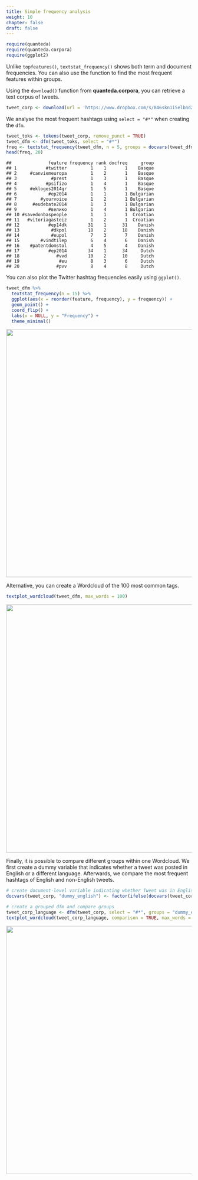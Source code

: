 ```yaml
---
title: Simple frequency analysis
weight: 10
chapter: false
draft: false
---
```



```r
require(quanteda)
require(quanteda.corpora)
require(ggplot2)
```

Unlike `topfeatures()`, `textstat_frequency()` shows both term and document frequencies. You can also use the function to find the most frequent features within groups.

Using the `download()` function from **quanteda.corpora**, you can retrieve a text corpus of tweets.


```r
tweet_corp <- download(url = 'https://www.dropbox.com/s/846skn1i5elbnd2/data_corpus_sampletweets.rds?dl=1')
```



We analyse the most frequent hashtags using `select = "#*"` when creating the `dfm`.


```r
tweet_toks <- tokens(tweet_corp, remove_punct = TRUE) 
tweet_dfm <- dfm(tweet_toks, select = "#*")
freq <- textstat_frequency(tweet_dfm, n = 5, groups = docvars(tweet_dfm, 'lang'))
head(freq, 20)
```

```
##              feature frequency rank docfreq     group
## 1           #twitter         1    1       1    Basque
## 2     #canviemeuropa         1    2       1    Basque
## 3             #prest         1    3       1    Basque
## 4           #psifizo         1    4       1    Basque
## 5     #ekloges2014gr         1    5       1    Basque
## 6            #ep2014         1    1       1 Bulgarian
## 7         #yourvoice         1    2       1 Bulgarian
## 8      #eudebate2014         1    3       1 Bulgarian
## 9            #велико         1    4       1 Bulgarian
## 10 #savedonbaspeople         1    1       1  Croatian
## 11   #vitoriagasteiz         1    2       1  Croatian
## 12           #ep14dk        31    1      31    Danish
## 13            #dkpol        18    2      18    Danish
## 14            #eupol         7    3       7    Danish
## 15        #vindtilep         6    4       6    Danish
## 16    #patentdomstol         4    5       4    Danish
## 17           #ep2014        34    1      34     Dutch
## 18              #vvd        10    2      10     Dutch
## 19               #eu         8    3       6     Dutch
## 20              #pvv         8    4       8     Dutch
```

You can also plot the Twitter hashtag frequencies easily using `ggplot()`.


```r
tweet_dfm %>% 
  textstat_frequency(n = 15) %>% 
  ggplot(aes(x = reorder(feature, frequency), y = frequency)) +
  geom_point() +
  coord_flip() +
  labs(x = NULL, y = "Frequency") +
  theme_minimal()
```

<img src="/statistical-analysis/frequency_files/figure-html/unnamed-chunk-5-1.png" width="672" />

Alternative, you can create a Wordcloud of the  100 most common tags.


```r
textplot_wordcloud(tweet_dfm, max_words = 100)
```

<img src="/statistical-analysis/frequency_files/figure-html/unnamed-chunk-6-1.png" width="672" />

Finally, it is possible to compare different groups within one Wordcloud. We first create a dummy variable that indicates whether a tweet was posted in English or a different language. Afterwards, we compare the most frequent hashtags of English and non-English tweets.


```r
# create document-level variable indicating whether Tweet was in English or other language
docvars(tweet_corp, "dummy_english") <- factor(ifelse(docvars(tweet_corp, "lang") == "English", "English", "Not English"))

# create a grouped dfm and compare groups
tweet_corp_language <- dfm(tweet_corp, select = "#*", groups = "dummy_english")
textplot_wordcloud(tweet_corp_language, comparison = TRUE, max_words = 200)
```

<img src="/statistical-analysis/frequency_files/figure-html/unnamed-chunk-7-1.png" width="672" />


